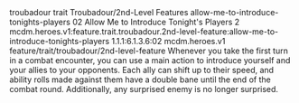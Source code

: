 <ability>
  <metadata>
    <class>troubadour</class>
    <feature_type>trait</feature_type>
    <file_dpath>Troubadour/2nd-Level Features</file_dpath>
    <item_id>allow-me-to-introduce-tonights-players</item_id>
    <item_index>02</item_index>
    <item_name>Allow Me to Introduce Tonight&apos;s Players</item_name>
    <level>2</level>
    <scc>mcdm.heroes.v1:feature.trait.troubadour.2nd-level-feature:allow-me-to-introduce-tonights-players</scc>
    <scdc>1.1.1:6.1.3.6:02</scdc>
    <source>mcdm.heroes.v1</source>
    <type>feature/trait/troubadour/2nd-level-feature</type>
  </metadata>
  <effects>
    <effect type="mundane">Whenever you take the first turn in a combat encounter, you can use a main action to introduce yourself and your allies to your opponents. Each ally can shift up to their speed, and ability rolls made against them have a double bane until the end of the combat round. Additionally, any surprised enemy is no longer surprised.</effect>
  </effects>
</ability>
